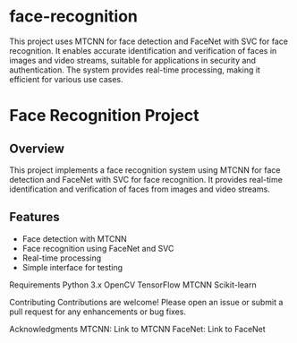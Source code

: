 # face-recognition
This project uses MTCNN for face detection and FaceNet with SVC for face recognition. It enables accurate identification and verification of faces in images and video streams, suitable for applications in security and authentication. The system provides real-time processing, making it efficient for various use cases.
# Face Recognition Project

## Overview

This project implements a face recognition system using MTCNN for face detection and FaceNet with SVC for face recognition. It provides real-time identification and verification of faces from images and video streams.

## Features

- Face detection with MTCNN
- Face recognition using FaceNet and SVC
- Real-time processing
- Simple interface for testing

Requirements
Python 3.x
OpenCV
TensorFlow
MTCNN
Scikit-learn

Contributing
Contributions are welcome! Please open an issue or submit a pull request for any enhancements or bug fixes.

Acknowledgments
MTCNN: Link to MTCNN
FaceNet: Link to FaceNet
